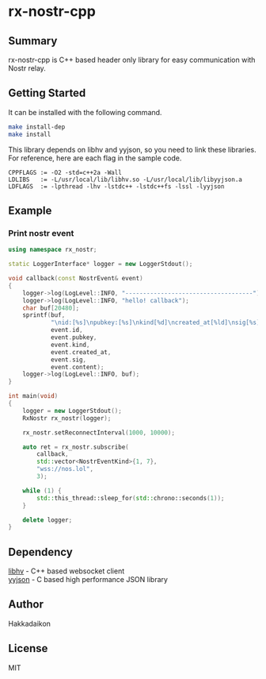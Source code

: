 # rx-nostr-cpp  
## Summary  
rx-nostr-cpp is C++ based header only library for easy communication with Nostr relay.

## Getting Started  
It can be installed with the following command.

```bash
make install-dep
make install
```

This library depends on libhv and yyjson, so you need to link these libraries.
For reference, here are each flag in the sample code.

```make
CPPFLAGS := -O2 -std=c++2a -Wall
LDLIBS   := -L/usr/local/lib/libhv.so -L/usr/local/lib/libyyjson.a
LDFLAGS  := -lpthread -lhv -lstdc++ -lstdc++fs -lssl -lyyjson
```

## Example  
### Print nostr event  

```cpp
using namespace rx_nostr;

static LoggerInterface* logger = new LoggerStdout();

void callback(const NostrEvent& event)
{
    logger->log(LogLevel::INFO, "------------------------------------");
    logger->log(LogLevel::INFO, "hello! callback");
    char buf[20480];
    sprintf(buf,
            "\nid:[%s]\npubkey:[%s]\nkind[%d]\ncreated_at[%ld]\nsig[%s]\ncontent:\n%s",
            event.id,
            event.pubkey,
            event.kind,
            event.created_at,
            event.sig,
            event.content);
    logger->log(LogLevel::INFO, buf);
}

int main(void)
{
    logger = new LoggerStdout();
    RxNostr rx_nostr(logger);

    rx_nostr.setReconnectInterval(1000, 10000);

    auto ret = rx_nostr.subscribe(
        callback,
        std::vector<NostrEventKind>{1, 7},
        "wss://nos.lol",
        3);

    while (1) {
        std::this_thread::sleep_for(std::chrono::seconds(1));
    }

    delete logger;
}
```

## Dependency  

[libhv](https://github.com/ithewei/libhv) - C++ based websocket client  
[yyjson](https://github.com/ibireme/yyjson) - C based high performance JSON library  

## Author  
Hakkadaikon

## License  
MIT

